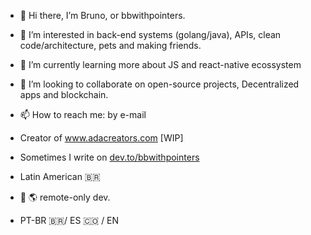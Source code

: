 - :vulcan_salute: Hi there, I’m Bruno, or bbwithpointers.
- 👀 I’m interested in back-end systems (golang/java), APIs, clean code/architecture, pets and making friends.
- 🌱 I’m currently learning more about JS and react-native ecossystem 
- 💞️ I’m looking to collaborate on open-source projects, Decentralized apps and blockchain.
- 📫 How to reach me: by e-mail 

- Creator of www.adacreators.com [WIP]
- Sometimes I write on [dev.to/bbwithpointers](https://dev.to/bbwithpointers)

- Latin American :brazil: 
- :house_with_garden: :earth_americas: remote-only dev.
- PT-BR :brazil:/ ES :colombia:  / EN 
<!---
brunogbarros/brunogbarros is a ✨ special ✨ repository because its `README.md` (this file) appears on your GitHub profile.
You can click the Preview link to take a look at your changes.
--->
